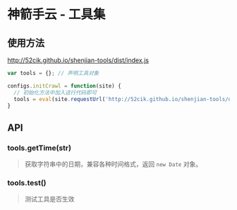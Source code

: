 # 神箭手云 - 工具集

## 使用方法

<http://52cik.github.io/shenjian-tools/dist/index.js>

```js
var tools = {}; // 声明工具对象

configs.initCrawl = function(site) {
  // 初始化方法中加入这行代码即可
  tools = eval(site.requestUrl('http://52cik.github.io/shenjian-tools/dist/index.js'));
}
```

## API

### tools.getTime(str)

> 获取字符串中的日期，兼容各种时间格式，返回 `new Date` 对象。

### tools.test()

> 测试工具是否生效
